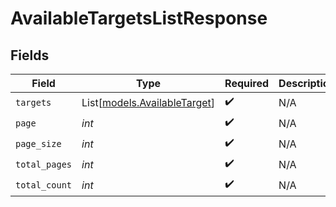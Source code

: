 # AvailableTargetsListResponse


## Fields

| Field                                                        | Type                                                         | Required                                                     | Description                                                  |
| ------------------------------------------------------------ | ------------------------------------------------------------ | ------------------------------------------------------------ | ------------------------------------------------------------ |
| `targets`                                                    | List[[models.AvailableTarget](../models/availabletarget.md)] | :heavy_check_mark:                                           | N/A                                                          |
| `page`                                                       | *int*                                                        | :heavy_check_mark:                                           | N/A                                                          |
| `page_size`                                                  | *int*                                                        | :heavy_check_mark:                                           | N/A                                                          |
| `total_pages`                                                | *int*                                                        | :heavy_check_mark:                                           | N/A                                                          |
| `total_count`                                                | *int*                                                        | :heavy_check_mark:                                           | N/A                                                          |